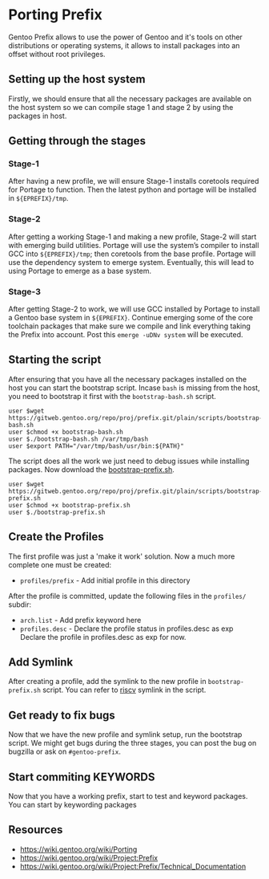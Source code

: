 # Porting Prefix
Gentoo Prefix allows to use the power of Gentoo and it's tools on other distributions or operating systems, it allows to install packages into an offset without root privileges. 

## Setting up the host system
Firstly, we should ensure that all the necessary packages are available on the host system so we can compile stage 1 and stage 2 by using the packages in host.

## Getting through the stages
### Stage-1
After having a new profile, we will ensure Stage-1 installs coretools required for Portage to function. Then the latest python and portage will be installed in `${EPREFIX}/tmp`. 

### Stage-2
After getting a working Stage-1 and making a new profile, Stage-2 will start with emerging build utilities. Portage will use the system’s compiler to install GCC into `${EPREFIX}/tmp`; then coretools from the base profile. Portage will use the dependency system to emerge system. Eventually, this will lead to using Portage to emerge as a base system.

### Stage-3
After getting Stage-2 to work, we will use GCC installed by Portage to install a Gentoo base system in `${EPREFIX}`. Continue emerging some of the core toolchain packages that make sure we compile and link everything taking the Prefix into account. Post this `emerge -uDNv system` will be executed.


## Starting the script
After ensuring that you have all the necessary packages installed on the host you can start the bootstrap script. 
Incase `bash` is missing from the host, you need to bootstrap it first with the `bootstrap-bash.sh` script. 
```
user $wget https://gitweb.gentoo.org/repo/proj/prefix.git/plain/scripts/bootstrap-bash.sh
user $chmod +x bootstrap-bash.sh
user $./bootstrap-bash.sh /var/tmp/bash
user $export PATH="/var/tmp/bash/usr/bin:${PATH}" 
```
The script does all the work we just need to debug issues while installing packages. Now download the [bootstrap-prefix.sh](https://gitweb.gentoo.org/repo/proj/prefix.git/plain/scripts/bootstrap-prefix.sh). 
```
user $wget https://gitweb.gentoo.org/repo/proj/prefix.git/plain/scripts/bootstrap-prefix.sh
user $chmod +x bootstrap-prefix.sh
user $./bootstrap-prefix.sh 
```

<!-- ## Pushing work into the Portage tree -->

## Create the Profiles
The first profile was just a 'make it work' solution. Now a much more complete one must be created:
- `profiles/prefix` - Add initial profile in this directory

After the profile is committed, update the following files in the `profiles/` subdir: 
- `arch.list` - Add prefix keyword here
- `profiles.desc` - Declare the profile status in profiles.desc as exp
Declare the profile in profiles.desc as exp for now.

## Add Symlink
After creating a profile, add the symlink to the new profile in `bootstrap-prefix.sh` script. You can refer to [riscv](https://github.com/gentoo/prefix/blob/master/scripts/bootstrap-prefix.sh#L426) symlink in the script.

## Get ready to fix bugs
Now that we have the new profile and symlink setup, run the bootstrap script. We might get bugs during the three stages, you can post the bug on bugzilla or ask on `#gentoo-prefix`. 
## Start commiting KEYWORDS

Now that you have a working prefix, start to test and keyword packages. You can start by keywording packages

<!-- ## Guide to testing packages on prefix -->

## Resources
- https://wiki.gentoo.org/wiki/Porting
- https://wiki.gentoo.org/wiki/Project:Prefix
- https://wiki.gentoo.org/wiki/Project:Prefix/Technical_Documentation